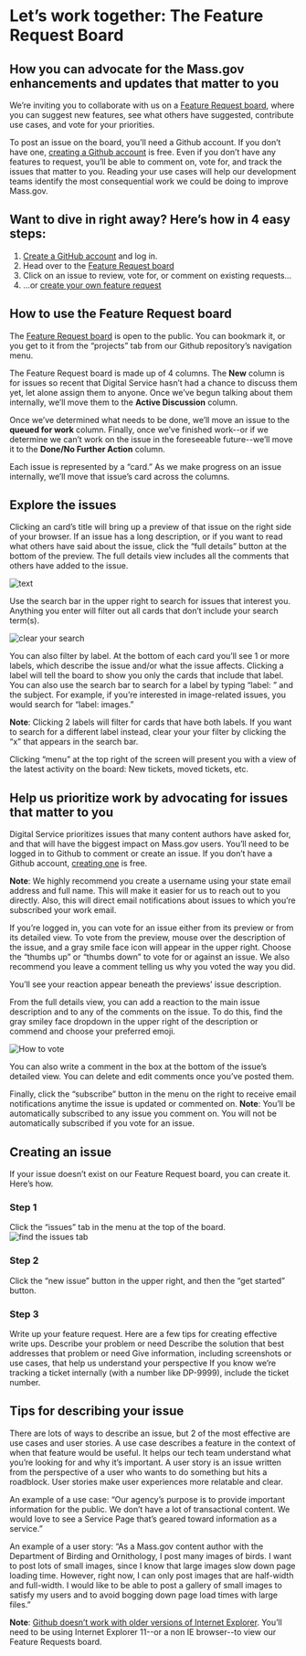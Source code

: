 # Let’s work together: The Feature Request Board 
## How you can advocate for the Mass.gov enhancements and updates that matter to you
We’re inviting you to collaborate with us on a <a href="https://github.com/massgov/feature-requests/projects/3">Feature Request board</a>, where you can suggest new features, see what others have suggested, contribute use cases, and vote for your priorities.

To post an issue on the board, you’ll need a Github account. If you don’t have one, <a href="https://github.com/join?source=header-repo">creating a Github account</a> is free. Even if you don’t have any features to request, you’ll be able to comment on, vote for, and track the issues that matter to you. Reading your use cases will help our development teams identify the most consequential work we could be doing to improve Mass.gov.

## Want to dive in right away? Here’s how in 4 easy steps:
1. <a href="https://github.com/join?source=header-repo">Create a GitHub account</a> and log in.
2. Head over to the <a href="https://github.com/massgov/feature-requests/projects/3">Feature Request board</a>
3. Click on an issue to review, vote for, or comment on existing requests...
4. ...or <a href="https://github.com/massgov/feature-requests/issues/new/choose">create your own feature request</a>

## How to use the Feature Request board
The <a href="https://github.com/massgov/feature-requests/projects/3">Feature Request board</a> is open to the public. You can bookmark it, or you get to it from the “projects” tab from our Github repository’s navigation menu.

The Feature Request board is made up of 4 columns. The **New** column is for issues so recent that Digital Service hasn’t had a chance to discuss them yet, let alone assign them to anyone. Once we’ve begun talking about them internally, we’ll move them to the **Active Discussion** column. 

Once we’ve determined what needs to be done, we’ll move an issue to the **queued for work** column. Finally, once we’ve finished work--or if we determine we can’t work on the issue in the foreseeable future--we’ll move it to the **Done/No Further Action** column.

Each issue is represented by a “card.” As we make progress on an issue internally, we’ll move that issue’s card across the columns.

## Explore the issues
Clicking an card’s title will bring up a preview of that issue on the right side of your browser. If an issue has a long description, or if you want to read what others have said about the issue, click the “full details” button at the bottom of the preview. The full details view includes all the comments that others have added to the issue. 

![text](https://github.com/massgov/feature-requests/blob/master/images/preview.jpg)

Use the search bar in the upper right to search for issues that interest you. Anything you enter will filter out all cards that don’t include your search term(s). 

![clear your search](https://github.com/massgov/feature-requests/blob/master/images/X%20ON%20SEARCHBAR.jpg)

You can also filter by label. At the bottom of each card you’ll see 1 or more labels, which describe the issue and/or what the issue affects. Clicking a label will tell the board to show you only the cards that include that label. You can also use the search bar to search for a label by typing “label: ” and the subject. For example, if you’re interested in image-related issues, you would search for “label: images.”

**Note**: Clicking 2 labels will filter for cards that have both labels. If you want to search for a different label instead, clear your your filter by clicking the “x” that appears in the search bar.

Clicking “menu” at the top right of the screen will present you with a view of the latest activity on the board: New tickets, moved tickets, etc. 

## Help us prioritize work by advocating for issues that matter to you

Digital Service prioritizes issues that many content authors have asked for, and that will have the biggest impact on Mass.gov users. You’ll need to be logged in to Github to comment or create an issue. If you don’t have a Github account, <a href="https://github.com/join?source=header-repo">creating one</a> is free. 

**Note**: We highly recommend you create a username using your state email address and full name. This will make it easier for us to reach out to you directly. Also, this will direct email notifications about issues to which you’re subscribed your work email. 

If you’re logged in, you can vote for an issue either from its preview or from its detailed view. To vote from the preview, mouse over the description of the issue, and a gray smile face icon will appear in the upper right. Choose the “thumbs up” or “thumbs down” to vote for or against an issue. We also recommend you leave a comment telling us why you voted the way you did. 

You’ll see your reaction appear beneath the previews’ issue description.

From the full details view, you can add a reaction to the main issue description and to any of the comments on the issue. To do this, find the gray smiley face dropdown in the upper right of the description or commend and choose your preferred emoji. 

![How to vote](https://github.com/massgov/feature-requests/blob/master/images/vote%20full%20size.jpg)

You can also write a comment in the box at the bottom of the issue’s detailed view. You can delete and edit comments once you’ve posted them. 

Finally, click the “subscribe” button in the menu on the right to receive email notifications anytime the issue is updated or commented on. **Note**: You’ll be automatically subscribed to any issue you comment on. You will not be automatically subscribed if you vote for an issue. 

## Creating an issue
If your issue doesn’t exist on our Feature Request board, you can create it. Here’s how.

### Step 1
Click the “issues” tab in the menu at the top of the board.
![find the issues tab](https://github.com/massgov/feature-requests/blob/master/images/step%201.jpg)

### Step 2
Click the “new issue” button in the upper right, and then the “get started” button.

### Step 3
Write up your feature request. Here are a few tips for creating effective write ups. 
Describe your problem or need
Describe the solution that best addresses that problem or need
Give information, including screenshots or use cases, that help us understand your perspective
If you know we’re tracking a ticket internally (with a number like DP-9999), include the ticket number. 

## Tips for describing your issue

There are lots of ways to describe an issue, but 2 of the most effective are use cases and user stories. A use case describes a feature in the context of when that feature would be useful. It helps our tech team understand what you’re looking for and why it’s important. A user story is an issue written from the perspective of a user who wants to do something but hits a roadblock. User stories make user experiences more relatable and clear. 

An example of a use case: “Our agency’s purpose is to provide important information for the public. We don’t have a lot of transactional content. We would love to see a Service Page that’s geared toward information as a service.”

An example of a user story: “As a Mass.gov content author with the Department of Birding and Ornithology, I post many images of birds. I want to post lots of small images, since I know that large images slow down page loading time. However, right now, I can only post images that are half-width and full-width. I would like to be able to post a gallery of small images to satisfy my users and to avoid bogging down page load times with large files.”

**Note**: <a href="https://help.github.com/articles/supported-browsers/">Github doesn’t work with older versions of Internet Explorer</a>. You’ll need to be using Internet Explorer 11--or a non IE browser--to view our Feature Requests board.
